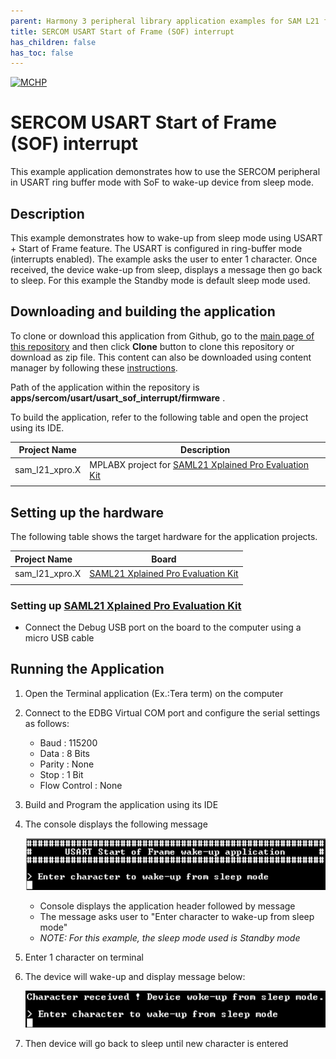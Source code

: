 ```yaml
---
parent: Harmony 3 peripheral library application examples for SAM L21 family
title: SERCOM USART Start of Frame (SOF) interrupt 
has_children: false
has_toc: false
---
```


[![MCHP](https://www.microchip.com/ResourcePackages/Microchip/assets/dist/images/logo.png)](https://www.microchip.com)

# SERCOM USART Start of Frame (SOF) interrupt 

This example application demonstrates how to use the SERCOM peripheral in USART ring buffer mode with SoF to wake-up device from sleep mode.

## Description

This example demonstrates how to wake-up from sleep mode using USART + Start of Frame feature. The USART is configured in ring-buffer mode (interrupts enabled). The example asks the user to enter 1 character. Once received, the device wake-up from sleep, displays a message then go back to sleep. For this example the Standby mode is default sleep mode used.

## Downloading and building the application

To clone or download this application from Github, go to the [main page of this repository](https://github.com/Microchip-MPLAB-Harmony/csp_apps_sam_l21) and then click **Clone** button to clone this repository or download as zip file.
This content can also be downloaded using content manager by following these [instructions](https://github.com/Microchip-MPLAB-Harmony/contentmanager/wiki).

Path of the application within the repository is **apps/sercom/usart/usart_sof_interrupt/firmware** .

To build the application, refer to the following table and open the project using its IDE.

| Project Name      | Description                                    |
| ----------------- | ---------------------------------------------- |
| sam_l21_xpro.X | MPLABX project for [SAML21 Xplained Pro Evaluation Kit](https://www.microchip.com/en-us/development-tool/ATSAML21-XPRO-B) |
|||

## Setting up the hardware

The following table shows the target hardware for the application projects.

| Project Name| Board|
|:---------|:---------:|
| sam_l21_xpro.X | [SAML21 Xplained Pro Evaluation Kit](https://www.microchip.com/en-us/development-tool/ATSAML21-XPRO-B)
|||

### Setting up [SAML21 Xplained Pro Evaluation Kit](https://www.microchip.com/en-us/development-tool/ATSAML21-XPRO-B)

- Connect the Debug USB port on the board to the computer using a micro USB cable

## Running the Application

1. Open the Terminal application (Ex.:Tera term) on the computer
2. Connect to the EDBG Virtual COM port and configure the serial settings as follows:
    - Baud : 115200
    - Data : 8 Bits
    - Parity : None
    - Stop : 1 Bit
    - Flow Control : None
3. Build and Program the application using its IDE
4. The console displays the following message

    ![output](images/output_sercom_usart_sof_interrupt_1.png)

    - Console displays the application header followed by message
	- The message asks user to "Enter character to wake-up from sleep mode"
    - *NOTE: For this example, the sleep mode used is Standby mode*

5. Enter 1 character on terminal
6. The device will wake-up and display message below:

    ![output](images/output_sercom_usart_sof_interrupt_2.png)

7. Then device will go back to sleep until new character is entered
